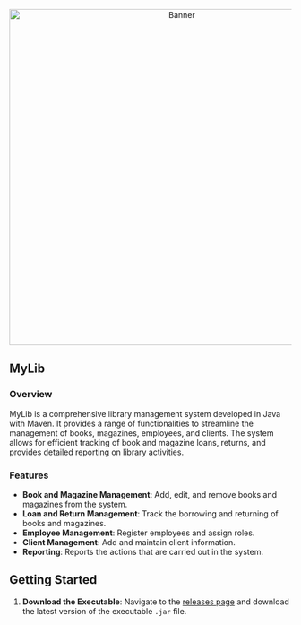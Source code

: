 <p align="center">
  <img src="https://github.com/user-attachments/assets/65df00f8-c35d-4f52-9330-efa58f1c10cb" alt="Banner" width="600" />
</p>

## MyLib


### Overview

MyLib is a comprehensive library management system developed in Java with Maven. It provides a range of functionalities to streamline the management of books, magazines, employees, and clients. The system allows for efficient tracking of book and magazine loans, returns, and provides detailed reporting on library activities.

### Features

- **Book and Magazine Management**: Add, edit, and remove books and magazines from the system.
- **Loan and Return Management**: Track the borrowing and returning of books and magazines.
- **Employee Management**: Register employees and assign roles.
- **Client Management**: Add and maintain client information.
- **Reporting**: Reports the actions that are carried out in the system.

## Getting Started

1. **Download the Executable**: Navigate to the [releases page](https://github.com/JotaP07/MyLib/releases) and download the latest version of the executable `.jar` file.

